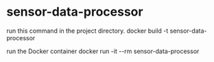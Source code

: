 # sensor-data-processor

run this command in the project directory.
docker build -t sensor-data-processor

run the Docker container
docker run -it --rm sensor-data-processor
